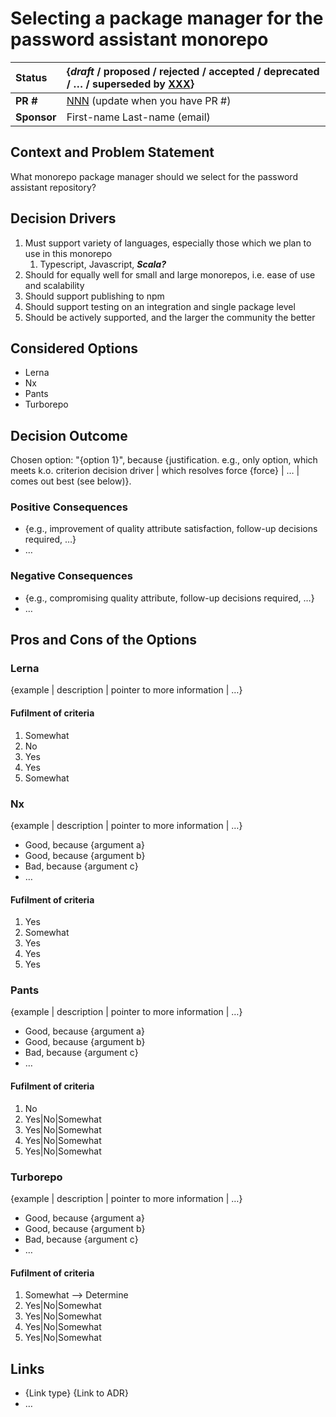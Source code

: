 # Selecting a package manager for the password assistant monorepo

| Status      | {_draft_ / proposed / rejected / accepted / deprecated / … / superseded by [XXX](XXX.md)} |
| :---------- | :-------------------------------------------------------------------------------------- |
| **PR #**    | [NNN](https://github.com/blindnet-io/PROJECT/pull/NNN) (update when you have PR #)      |
| **Sponsor** | First-name Last-name (email)                                                            |

## Context and Problem Statement

What monorepo package manager should we select for the password assistant repository?

## Decision Drivers <!-- optional -->

1. Must support variety of languages, especially those which we plan to use in this monorepo
   1. Typescript, Javascript, **_Scala?_**
2. Should for equally well for small and large monorepos, i.e. ease of use and scalability
3. Should support publishing to npm 
4. Should support testing on an integration and single package level
5. Should be actively supported, and the larger the community the better

## Considered Options

- Lerna
- Nx
- Pants
- Turborepo

## Decision Outcome

Chosen option: "{option 1}", because {justification. e.g., only option, which meets k.o. criterion decision driver | which resolves force {force} | … | comes out best (see below)}.

### Positive Consequences <!-- optional -->

- {e.g., improvement of quality attribute satisfaction, follow-up decisions required, …}
- …

### Negative Consequences <!-- optional -->

- {e.g., compromising quality attribute, follow-up decisions required, …}
- …

## Pros and Cons of the Options <!-- optional -->

### Lerna

{example | description | pointer to more information | …} <!-- optional -->

#### Fufilment of criteria

1. Somewhat
2. No
3. Yes
4. Yes
5. Somewhat

### Nx

{example | description | pointer to more information | …} <!-- optional -->

- Good, because {argument a}
- Good, because {argument b}
- Bad, because {argument c}
- … <!-- numbers of pros and cons can vary -->

#### Fufilment of criteria

1. Yes
2. Somewhat
3. Yes
4. Yes
5. Yes

### Pants

{example | description | pointer to more information | …} <!-- optional -->

- Good, because {argument a}
- Good, because {argument b}
- Bad, because {argument c}
- … <!-- numbers of pros and cons can vary -->

#### Fufilment of criteria

1. No
2. Yes|No|Somewhat
3. Yes|No|Somewhat
4. Yes|No|Somewhat
5. Yes|No|Somewhat

### Turborepo   

{example | description | pointer to more information | …} <!-- optional -->

- Good, because {argument a}
- Good, because {argument b}
- Bad, because {argument c}
- … <!-- numbers of pros and cons can vary -->

#### Fufilment of criteria

1. Somewhat --> Determine 
2. Yes|No|Somewhat
3. Yes|No|Somewhat
4. Yes|No|Somewhat
5. Yes|No|Somewhat

## Links <!-- optional -->

- {Link type} {Link to ADR} <!-- example: Refined by [ADR-0005](0005-example.md) -->
- … <!-- numbers of links can vary -->

<!-- markdownlint-disable-file MD013 -->
